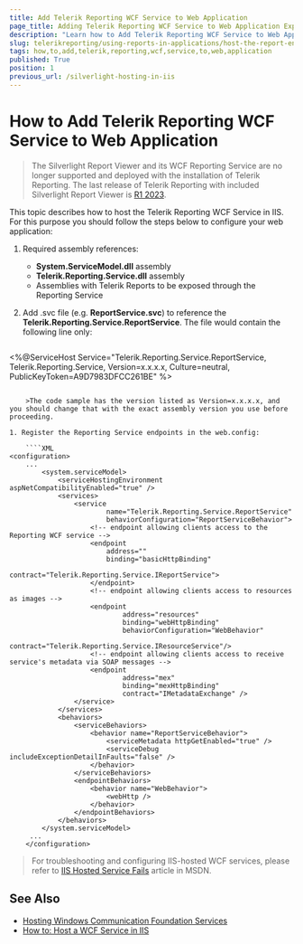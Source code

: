 ```yaml
---
title: Add Telerik Reporting WCF Service to Web Application
page_title: Adding Telerik Reporting WCF Service to Web Application Explained
description: "Learn how to Add Telerik Reporting WCF Service to Web Application."
slug: telerikreporting/using-reports-in-applications/host-the-report-engine-remotely/telerik-reporting-wcf-service/how-to-add-telerik-reporting-wcf-service-to-web-application
tags: how,to,add,telerik,reporting,wcf,service,to,web,application
published: True
position: 1
previous_url: /silverlight-hosting-in-iis
---
```


# How to Add Telerik Reporting WCF Service to Web Application

> The Silverlight Report Viewer and its WCF Reporting Service are no longer supported and deployed with the installation of Telerik Reporting. The last release of Telerik Reporting with included Silverlight Report Viewer is [R1 2023](https://www.telerik.com/support/whats-new/reporting/release-history/progress-telerik-reporting-r1-2023-17-0-23-118).

This topic describes how to host the Telerik Reporting WCF Service in IIS. For this purpose you should follow the steps below to configure your web application:

1. Required assembly references:

	+ __System.ServiceModel.dll__ assembly
	+ __Telerik.Reporting.Service.dll__ assembly
	+ Assemblies with Telerik Reports to be exposed through the Reporting Service

1. Add .svc file (e.g. __ReportService.svc__) to reference the __Telerik.Reporting.Service.ReportService__. The file would contain the following line only:

	````XML
<%@ServiceHost Service="Telerik.Reporting.Service.ReportService, Telerik.Reporting.Service, Version=x.x.x.x, Culture=neutral, PublicKeyToken=A9D7983DFCC261BE" %>
````

	>The code sample has the version listed as Version=x.x.x.x, and you should change that with the exact assembly version you use before proceeding.

1. Register the Reporting Service endpoints in the web.config:

	````XML
<configuration>
	...
		<system.serviceModel>
			<serviceHostingEnvironment aspNetCompatibilityEnabled="true" />
			<services>
				<service
						name="Telerik.Reporting.Service.ReportService"
						behaviorConfiguration="ReportServiceBehavior">
					<!-- endpoint allowing clients access to the Reporting WCF service -->
					<endpoint
						address=""
						binding="basicHttpBinding"
						contract="Telerik.Reporting.Service.IReportService">
					</endpoint>
					<!-- endpoint allowing clients access to resources as images -->
					<endpoint
							address="resources"
							binding="webHttpBinding"
							behaviorConfiguration="WebBehavior"
							contract="Telerik.Reporting.Service.IResourceService"/>
					<!-- endpoint allowing clients access to receive service's metadata via SOAP messages -->
					<endpoint
							address="mex"
							binding="mexHttpBinding"
							contract="IMetadataExchange" />
				</service>
			</services>
			<behaviors>
				<serviceBehaviors>
					<behavior name="ReportServiceBehavior">
						<serviceMetadata httpGetEnabled="true" />
						<serviceDebug includeExceptionDetailInFaults="false" />
					</behavior>
				</serviceBehaviors>
				<endpointBehaviors>
					<behavior name="WebBehavior">
						<webHttp />
					</behavior>
				</endpointBehaviors>
			</behaviors>
		</system.serviceModel>
	 ...
	</configuration>
````


> For troubleshooting and configuring IIS-hosted WCF services, please refer to [IIS Hosted Service Fails](https://learn.microsoft.com/en-us/previous-versions/dotnet/netframework-3.5/ms752252(v=vs.90)) article in MSDN.

## See Also

* [Hosting Windows Communication Foundation Services](https://learn.microsoft.com/en-us/dotnet/framework/wcf/hosting-services)
* [How to: Host a WCF Service in IIS](https://learn.microsoft.com/en-us/dotnet/framework/wcf/feature-details/how-to-host-a-wcf-service-in-iis)
